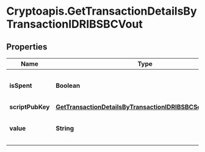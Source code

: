 # Cryptoapis.GetTransactionDetailsByTransactionIDRIBSBCVout

## Properties

Name | Type | Description | Notes
------------ | ------------- | ------------- | -------------
**isSpent** | **Boolean** | Defines whether the output is spent or not. | 
**scriptPubKey** | [**GetTransactionDetailsByTransactionIDRIBSBCScriptPubKey**](GetTransactionDetailsByTransactionIDRIBSBCScriptPubKey.md) |  | 
**value** | **String** | Represents the sent/received amount. | 


